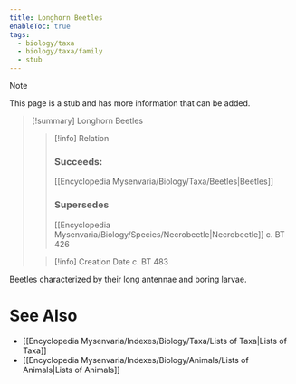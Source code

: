 ```yaml
---
title: Longhorn Beetles
enableToc: true
tags:
  - biology/taxa
  - biology/taxa/family
  - stub
---
```


> [!note]
> This page is a stub and has more information that can be added.

> [!summary] Longhorn Beetles
> > [!info] Relation
> > ### Succeeds:
> > [[Encyclopedia Mysenvaria/Biology/Taxa/Beetles|Beetles]]
> > ### Supersedes 
> > [[Encyclopedia Mysenvaria/Biology/Species/Necrobeetle|Necrobeetle]] c. BT 426
>
> > [!info] Creation Date
> > c. BT 483

Beetles characterized by their long antennae and boring larvae.

# See Also
- [[Encyclopedia Mysenvaria/Indexes/Biology/Taxa/Lists of Taxa|Lists of Taxa]]
- [[Encyclopedia Mysenvaria/Indexes/Biology/Animals/Lists of Animals|Lists of Animals]]
